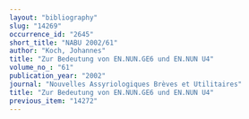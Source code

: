 ```yaml
---
layout: "bibliography"
slug: "14269"
occurrence_id: "2645"
short_title: "NABU 2002/61"
author: "Koch, Johannes"
title: "Zur Bedeutung von EN.NUN.GE6 und EN.NUN U4"
volume_no_: "61"
publication_year: "2002"
journal: "Nouvelles Assyriologiques Brèves et Utilitaires"
title: "Zur Bedeutung von EN.NUN.GE6 und EN.NUN U4"
previous_item: "14272"
---
```

